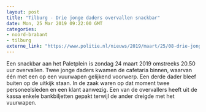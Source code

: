 ```yaml
---
layout: post
title: "Tilburg - Drie jonge daders overvallen snackbar"
date: Mon, 25 Mar 2019 09:22:00 GMT
categories: 
- noord-brabant 
- tilburg 
externe_link: "https://www.politie.nl/nieuws/2019/maart/25/08-drie-jonge-daders-overvallen-snackbar.html"
---
```


Een snackbar aan het Paletplein is zondag 24 maart 2019 omstreeks 20.50 uur overvallen. Twee jonge daders  kwamen de cafetaria binnen, waarvan één met een op een vuurwapen gelijkend voorwerp. Een derde dader bleef buiten op de uitkijk staan. In de zaak waren op dat moment twee personeelsleden en een klant aanwezig. Een van de overvallers heeft uit de kassa enkele bankbiljetten gepakt terwijl de ander dreigde met het vuurwapen.
